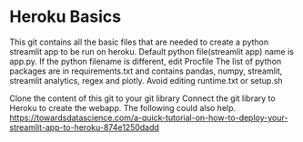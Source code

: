 # Heroku Basics
This git contains all the basic files that are needed to create a python streamlit app to be run on heroku.
Default python file(streamlit app) name is app.py. 
If the python filename is different, edit Procfile
The list of python packages are in requirements.txt and contains pandas, numpy, streamlit, streamlit analytics, regex and plotly.
Avoid editing runtime.txt or setup.sh

Clone the content of this git to your git library
Connect the git library to Heroku to create the webapp.
The following could also help. 
https://towardsdatascience.com/a-quick-tutorial-on-how-to-deploy-your-streamlit-app-to-heroku-874e1250dadd
